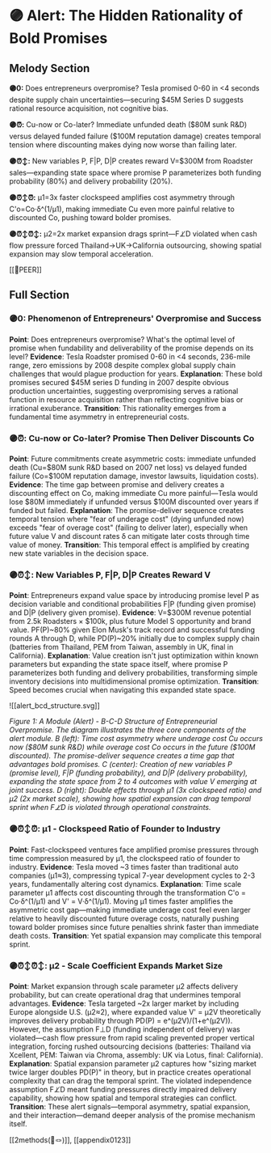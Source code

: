 # 🟣 Alert: The Hidden Rationality of Bold Promises

## Melody Section

**🟣0:** Does entrepreneurs overpromise? Tesla promised 0-60 in <4 seconds despite supply chain uncertainties—securing $45M Series D suggests rational resource acquisition, not cognitive bias.

**🟣⏰:** Cu-now or Co-later? Immediate unfunded death ($80M sunk R&D) versus delayed funded failure ($100M reputation damage) creates temporal tension where discounting makes dying now worse than failing later.

**🟣⏰↕️:** New variables P, F|P, D|P creates reward V=$300M from Roadster sales—expanding state space where promise P parameterizes both funding probability (80%) and delivery probability (20%).

**🟣⏰↕️⏰:** μ1=3x faster clockspeed amplifies cost asymmetry through C'o=Co·δ^(1/μ1), making immediate Cu even more painful relative to discounted Co, pushing toward bolder promises.

**🟣⏰↕️⏰↕️:** μ2=2x market expansion drags sprint—F⊥̸D violated when cash flow pressure forced Thailand→UK→California outsourcing, showing spatial expansion may slow temporal acceleration.

[[🍔PEER]]
## Full Section

### 🟣0: Phenomenon of Entrepreneurs' Overpromise and Success

**Point**: Does entrepreneurs overpromise? What's the optimal level of promise when fundability and deliverability of the promise depends on its level? **Evidence**: Tesla Roadster promised 0-60 in <4 seconds, 236-mile range, zero emissions by 2008 despite complex global supply chain challenges that would plague production for years. **Explanation**: These bold promises secured $45M series D funding in 2007 despite obvious production uncertainties, suggesting overpromising serves a rational function in resource acquisition rather than reflecting cognitive bias or irrational exuberance. **Transition**: This rationality emerges from a fundamental time asymmetry in entrepreneurial costs.

### 🟣⏰: Cu-now or Co-later? Promise Then Deliver Discounts Co

**Point**: Future commitments create asymmetric costs: immediate unfunded death (Cu=$80M sunk R&D based on 2007 net loss) vs delayed funded failure (Co=$100M reputation damage, investor lawsuits, liquidation costs). **Evidence**: The time gap between promise and delivery creates a discounting effect on Co, making immediate Cu more painful—Tesla would lose $80M immediately if unfunded versus $100M discounted over years if funded but failed. **Explanation**: The promise-deliver sequence creates temporal tension where "fear of underage cost" (dying unfunded now) exceeds "fear of overage cost" (failing to deliver later), especially when future value V and discount rates δ can mitigate later costs through time value of money. **Transition**: This temporal effect is amplified by creating new state variables in the decision space.

### 🟣⏰↕️: New Variables P, F|P, D|P Creates Reward V

**Point**: Entrepreneurs expand value space by introducing promise level P as decision variable and conditional probabilities F|P (funding given promise) and D|P (delivery given promise). **Evidence**: V=$300M revenue potential from 2.5k Roadsters × $100k, plus future Model S opportunity and brand value. PF(P)~80% given Elon Musk's track record and successful funding rounds A through D, while PD(P)~20% initially due to complex supply chain (batteries from Thailand, PEM from Taiwan, assembly in UK, final in California). **Explanation**: Value creation isn't just optimization within known parameters but expanding the state space itself, where promise P parameterizes both funding and delivery probabilities, transforming simple inventory decisions into multidimensional promise optimization. **Transition**: Speed becomes crucial when navigating this expanded state space.

![[alert_bcd_structure.svg]]

*Figure 1: A Module (Alert) - B-C-D Structure of Entrepreneurial Overpromise. The diagram illustrates the three core components of the alert module. B (left): Time cost asymmetry where underage cost Cu occurs now ($80M sunk R&D) while overage cost Co occurs in the future ($100M discounted). The promise-deliver sequence creates a time gap that advantages bold promises. C (center): Creation of new variables P (promise level), F|P (funding probability), and D|P (delivery probability), expanding the state space from 2 to 4 outcomes with value V emerging at joint success. D (right): Double effects through μ1 (3x clockspeed ratio) and μ2 (2x market scale), showing how spatial expansion can drag temporal sprint when F⊥̸D is violated through operational constraints.*

### 🟣⏰↕️⏰: μ1 - Clockspeed Ratio of Founder to Industry

**Point**: Fast-clockspeed ventures face amplified promise pressures through time compression measured by μ1, the clockspeed ratio of founder to industry. **Evidence**: Tesla moved ~3 times faster than traditional auto companies (μ1≈3), compressing typical 7-year development cycles to 2-3 years, fundamentally altering cost dynamics. **Explanation**: Time scale parameter μ1 affects cost discounting through the transformation C'o = Co·δ^(1/μ1) and V' = V·δ^(1/μ1). Moving μ1 times faster amplifies the asymmetric cost gap—making immediate underage cost feel even larger relative to heavily discounted future overage costs, naturally pushing toward bolder promises since future penalties shrink faster than immediate death costs. **Transition**: Yet spatial expansion may complicate this temporal sprint.

### 🟣⏰↕️⏰↕️: μ2 - Scale Coefficient Expands Market Size

**Point**: Market expansion through scale parameter μ2 affects delivery probability, but can create operational drag that undermines temporal advantages. **Evidence**: Tesla targeted ~2x larger market by including Europe alongside U.S. (μ2≈2), where expanded value V' = μ2V theoretically improves delivery probability through PD(P) = e^(μ2V)/(1+e^(μ2V)). However, the assumption F⊥D (funding independent of delivery) was violated—cash flow pressure from rapid scaling prevented proper vertical integration, forcing rushed outsourcing decisions (batteries: Thailand via Xcellent, PEM: Taiwan via Chroma, assembly: UK via Lotus, final: California). **Explanation**: Spatial expansion parameter μ2 captures how "sizing market twice larger doubles PD(P)" in theory, but in practice creates operational complexity that can drag the temporal sprint. The violated independence assumption F⊥̸D meant funding pressures directly impaired delivery capability, showing how spatial and temporal strategies can conflict. **Transition**: These alert signals—temporal asymmetry, spatial expansion, and their interaction—demand deeper analysis of the promise mechanism itself.


[[2methods(📝🪢)]], [[appendix0123]]